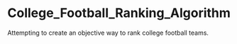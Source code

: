 # College_Football_Ranking_Algorithm
Attempting to create an objective way to rank college football teams.
